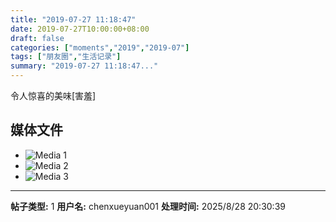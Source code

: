 ```yaml
---
title: "2019-07-27 11:18:47"
date: 2019-07-27T10:00:00+08:00
draft: false
categories: ["moments","2019","2019-07"]
tags: ["朋友圈","生活记录"]
summary: "2019-07-27 11:18:47..."
---
```


令人惊喜的美味[害羞]

## 媒体文件

- ![Media 1](/Moments/photos/2019-07-27/201907271118470.jpg)
- ![Media 2](/Moments/photos/2019-07-27/201907271118471.jpg)
- ![Media 3](/Moments/photos/2019-07-27/201907271118472.jpg)

---

**帖子类型:** 1
**用户名:** chenxueyuan001
**处理时间:** 2025/8/28 20:30:39